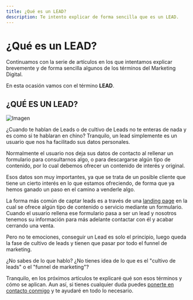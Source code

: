 ```yaml
---
title: ¿Qué es un LEAD?
description: Te intento explicar de forma sencilla que es un LEAD.
---
```


# ¿Qué es un LEAD?

Continuamos con la serie de artículos en los que intentamos explicar brevemente y de forma sencilla algunos de los términos del Marketing Digital.

En esta ocasión vamos con el término **LEAD**.

## ¿QUÉ ES UN LEAD?

![Imagen](https://cdn-images-1.medium.com/max/800/0*1FeOy9UbMp97oBTT)

¿Cuando te hablan de Leads o de cultivo de Leads no te enteras de nada y es como si te hablaran en chino? Tranquilo, un lead simplemente es un usuario que nos ha facilitado sus datos personales.

Normalmente el usuario nos deja sus datos de contacto al rellenar un formulario para consultarnos algo, o para descargarse algún tipo de contenido, por lo cual debemos ofrecer un contenido de interés y original.

Esos datos son muy importantes, ya que se trata de un posible cliente que tiene un cierto interés en lo que estamos ofreciendo, de forma que ya hemos ganado un paso en el camino a venderle algo.

La forma más común de captar leads es a través de una [landing page](https://ajra.es/blog/landing-page/) en la cual se ofrece algún tipo de contenido o servicio mediante un formulario. Cuando el usuario rellena ese formulario pasa a ser un lead y nosotros tenemos su información para más adelante contactar con él y acabar cerrando una venta.

Pero no te emociones, conseguir un Lead es solo el principio, luego queda la fase de cultivo de leads y tienen que pasar por todo el funnel de marketing.

¿No sabes de lo que hablo? ¿No tienes idea de lo que es el "cultivo de leads" o el "funnel de marketing"?

Tranquilo, en los próximos artículos te explicaré qué son esos términos y cómo se aplican. Aun así, si tienes cualquier duda puedes [ponerte en contacto conmigo](mailto:info@ajra.es) y te ayudaré en todo lo necesario.
